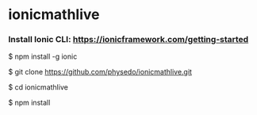 # ionicmathlive

### Install Ionic CLI: https://ionicframework.com/getting-started



$ npm install -g ionic

$ git clone https://github.com/physedo/ionicmathlive.git

$ cd ionicmathlive

$ npm install

